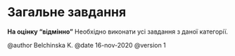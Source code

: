 # Загальне завдання 

**На оцінку “відмінно”** Необхідно виконати усі завдання з даної категорії.


@author Belchinska K.
@date 16-nov-2020
@version 1
